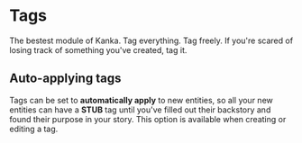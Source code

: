 # Tags

The bestest module of Kanka. Tag everything. Tag freely. If you're scared of losing track of something you've created, tag it. 

## Auto-applying tags

Tags can be set to **automatically apply** to new entities, so all your new entities can have a **STUB** tag until you've filled out their backstory and found their purpose in your story. This option is available when creating or editing a tag.